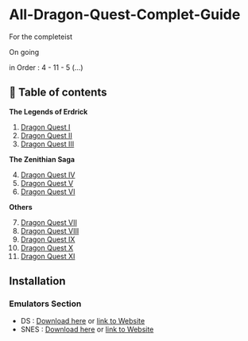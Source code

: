 # All-Dragon-Quest-Complet-Guide
For the completeist

On going

in Order : 4 - 11 - 5 (...)

## 📖 Table of contents

**The Legends of Erdrick**

1. [Dragon Quest I](Dragon%20Quest%201/README.md)
2. [Dragon Quest II](Dragon%20Quest%202/README.md)
3. [Dragon Quest III](Dragon%20Quest%203/README.md)

**The Zenithian Saga**

4. [Dragon Quest IV](Dragon%20Quest%204/README.md)
5. [Dragon Quest V](Dragon%20Quest%205/README.md)
6. [Dragon Quest VI](Dragon%20Quest%206/README.md)

**Others**

7. [Dragon Quest VII](Dragon%20Quest%207/README.md)
8. [Dragon Quest VIII](Dragon%20Quest%208/README.md)
9. [Dragon Quest IX](Dragon%20Quest%209/README.md)
10. [Dragon Quest X](Dragon%20Quest%2010/README.md)
11. [Dragon Quest XI](Dragon%20Quest%2011/README.md)






## Installation
### Emulators Section
- DS : [Download here](https://github.com/Ellimaaac/All-Dragon-Quest-Complet-Guide/blob/main/EMUs/desmume-0.9.13-win64.zip) or [link to Website](https://desmume.org/download/)
- SNES : [Download here](https://github.com/Ellimaaac/All-Dragon-Quest-Complet-Guide/blob/main/EMUs/snes9x-1.62.3-win32-x64.zip) or [link to Website](https://www.snes9x.com/downloads.php)
